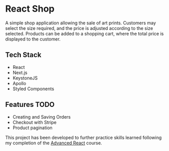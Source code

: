 <h1>React Shop</h2>

<p>A simple shop application allowing the sale of art prints. Customers may select the size required, and the price is adjusted according to the size selected. Products can be added to a shopping cart, where the total price is displayed to the customer.</p>

<h2>Tech Stack</h2>
<ul>
<li>React</li>
<li>Next.js</li>
<li>KeystoneJS</li>
<li>Apollo</li>
<li>Styled Components</li>
</ul>

<h2>Features TODO</h2>
<ul>
<li>Creating and Saving Orders</li>
<li>Checkout with Stripe</li>
<li>Product pagination</li>
</ul>

<p>This project has been developed to further practice skills learned following my completion of the <a href="https://advancedreact.com/">Advanced React</a> course.</p>
